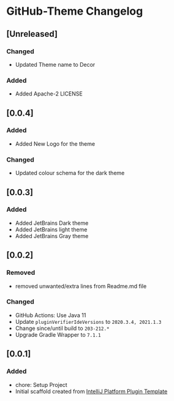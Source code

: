 <!-- Keep a Changelog guide -> https://keepachangelog.com -->

# GitHub-Theme Changelog

## [Unreleased]

### Changed

- Updated Theme name to Decor 

### Added

- Added Apache-2 LICENSE

## [0.0.4]

### Added

- Added New Logo for the theme

### Changed

- Updated colour schema for the dark theme

## [0.0.3]

### Added

- Added JetBrains Dark theme
- Added JetBrains light theme
- Added JetBrains Gray theme

## [0.0.2]

### Removed
- removed unwanted/extra lines from Readme.md file

### Changed

- GitHub Actions: Use Java 11
- Update `pluginVerifierIdeVersions` to `2020.3.4, 2021.1.3`
- Change since/until build to `203-212.*`
- Upgrade Gradle Wrapper to `7.1.1`

## [0.0.1]

### Added

- chore: Setup Project
- Initial scaffold created from [IntelliJ Platform Plugin Template](https://github.com/JetBrains/intellij-platform-plugin-template)
